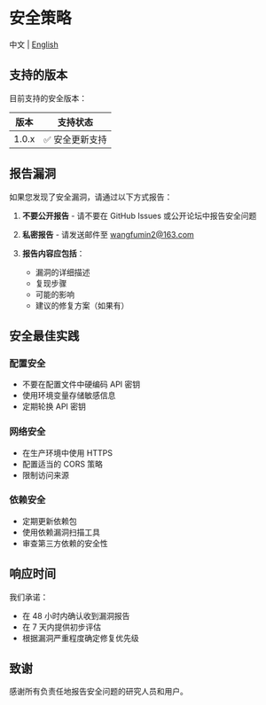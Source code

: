 # 安全策略

中文 | [English](/docs/en/SECURITY.md)

## 支持的版本

目前支持的安全版本：

| 版本 | 支持状态          |
|------|-------------------|
| 1.0.x | ✅ 安全更新支持 |

## 报告漏洞

如果您发现了安全漏洞，请通过以下方式报告：

1. **不要公开报告** - 请不要在 GitHub Issues 或公开论坛中报告安全问题

2. **私密报告** - 请发送邮件至 wangfumin2@163.com

3. **报告内容应包括**：
   - 漏洞的详细描述
   - 复现步骤
   - 可能的影响
   - 建议的修复方案（如果有）

## 安全最佳实践

### 配置安全
- 不要在配置文件中硬编码 API 密钥
- 使用环境变量存储敏感信息
- 定期轮换 API 密钥

### 网络安全
- 在生产环境中使用 HTTPS
- 配置适当的 CORS 策略
- 限制访问来源

### 依赖安全
- 定期更新依赖包
- 使用依赖漏洞扫描工具
- 审查第三方依赖的安全性

## 响应时间

我们承诺：
- 在 48 小时内确认收到漏洞报告
- 在 7 天内提供初步评估
- 根据漏洞严重程度确定修复优先级

## 致谢

感谢所有负责任地报告安全问题的研究人员和用户。
